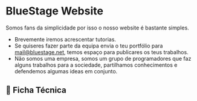 # BlueStage Website

Somos fans da simplicidade por isso o nosso website é bastante simples.

 - Brevemente iremos acrescentar tutorias.
 - Se quiseres fazer parte da equipa envia o teu portfólio para mail@bluestage.net, temos espaço para publicares os teus trabalhos.
 - Não somos uma empresa, somos um grupo de programadores que faz alguns trabalhos para a sociedade, partilhamos conhecimentos e defendemos algumas ideas em conjunto.



🤟 Ficha Técnica
-----------------
